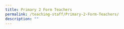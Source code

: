 ```yaml
---
title: Primary 2 Form Teachers
permalink: /teaching-staff/Primary-2-Form-Teachers/
description: ""
---
```

